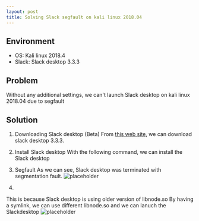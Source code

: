 ```yaml
---
layout: post
title: Solving Slack segfault on kali linux 2018.04
---
```


## Environment
* OS: Kali linux 2018.4
* Slack: Slack desktop 3.3.3

## Problem
Without any additional settings, we can't launch Slack desktop on kali linux 2018.04 due to segfault

## Solution
1. Downloading Slack desktop (Beta)
From <a href="https://slack.com/downloads/linux">this web site</a>, we can download slack desktop 3.3.3.

2. Install Slack desktop
With the following command, we can install the Slack desktop  

3. Segfault
As we can see, Slack desktop was terminated with segmentation fault.
![placeholder](https://inar1.github.io/public/images/2018-12-22-11-38-21.png)

4. 
This is because Slack desktop is using older version of libnode.so
By having a symlink, we can use different libnode.so and we can lanuch the Slackdesktop
![placeholder](https://inar1.github.io/public/images/2018-12-05-09-50-24.png)  


